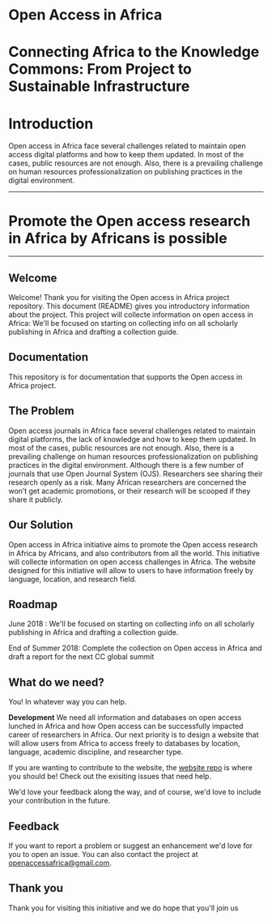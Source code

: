 # Open Access in Africa
# Connecting Africa to the Knowledge Commons: From Project to Sustainable Infrastructure

# Introduction
Open access in Africa face several challenges related to maintain open access digital platforms  and how to keep them updated. In most of the cases, public resources are not enough. Also, there is a prevailing challenge on human resources professionalization on publishing practices in the digital environment.   

 ----
 # Promote the Open access  research  in Africa by Africans is possible 
 ----

Welcome
---
Welcome! Thank you for visiting the Open access in Africa project repository. This document (README) gives you introductory information about the project. This project will collecte information on open access in Africa: We'll be focused on starting  on collecting info on all scholarly publishing in Africa and drafting  a collection guide.
 
Documentation
---
This repository is for documentation that supports the Open access in Africa project.  

The Problem
---
Open access journals in Africa face several challenges related to maintain digital platforms, the lack of knowledge and how to keep them updated. In most of the cases, public resources are not enough. Also, there is a prevailing challenge on human resources professionalization on publishing practices in the digital environment.  Although there is a few number of journals that use Open Journal System (OJS). Researchers see sharing their research openly as a risk. Many African researchers are concerned the won’t get academic promotions, or their research will be scooped if they share it publicly.

Our Solution
---
Open access in Africa  initiative   aims to promote the Open access  research  in Africa by Africans, and also contributors from all the world. This initiative will collecte information on open access challenges in Africa. The website designed for this initiative  will allow to users to have information freely by language, location, and research field.

Roadmap
---
June 2018 : We'll be focused on starting  on collecting info on all scholarly publishing in Africa and drafting  a collection guide.

End of Summer 2018: 
Complete the collection on Open access in Africa and draft a report for the next CC global summit  

What do we need?
---
You! In whatever way you can help.

**Development**
We need all information and databases on open access lunched in Africa and how Open access can be successfully impacted career of researchers in Africa. Our next priority is to design a website that will allow users from Africa to access freely to databases by location, language, academic discipline, and researcher type.

If you are wanting to contribute to the website, the [website repo](https://github.com/CC-Openaccess-Africa-Initiative/journals/) is where you should be! Check out the exisiting issues that need help.

We'd love your feedback along the way, and of course, we'd love to include your contribution in the future.

Feedback
---
If you want to report a problem or suggest an enhancement we'd love for you to open an issue. You can also contact the project at openaccessafrica@gmail.com.

Thank you
---
Thank you for visiting this initiative and we do hope that you'll join us  

